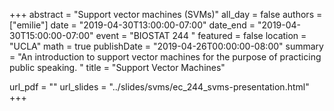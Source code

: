 +++
abstract = "Support vector machines (SVMs)"
all_day =  false
authors =  ["emilie"]
date = "2019-04-30T13:00:00-07:00"
date_end = "2019-04-30T15:00:00-07:00"
event =  "BIOSTAT 244 "
featured =  false 
location =  "UCLA"
math =  true
publishDate = "2019-04-26T00:00:00-08:00"
summary = "An introduction to support vector machines for the purpose of practicing public speaking. "
title = "Support Vector Machines"
  
url_pdf = ""
url_slides = "../slides/svms/ec_244_svms-presentation.html"
+++
    